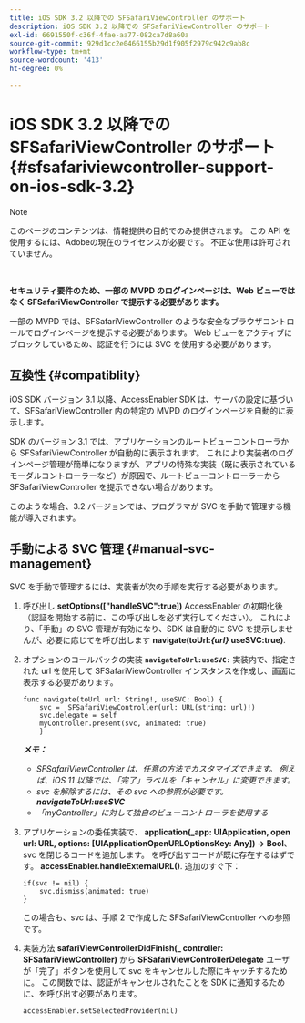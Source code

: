 ```yaml
---
title: iOS SDK 3.2 以降での SFSafariViewController のサポート
description: iOS SDK 3.2 以降での SFSafariViewController のサポート
exl-id: 6691550f-c36f-4fae-aa77-082ca7d8a60a
source-git-commit: 929d1cc2e0466155b29d1f905f2979c942c9ab8c
workflow-type: tm+mt
source-wordcount: '413'
ht-degree: 0%

---
```


# iOS SDK 3.2 以降での SFSafariViewController のサポート {#sfsafariviewcontroller-support-on-ios-sdk-3.2}

>[!NOTE]
>
>このページのコンテンツは、情報提供の目的でのみ提供されます。 この API を使用するには、Adobeの現在のライセンスが必要です。 不正な使用は許可されていません。

</br>


**セキュリティ要件のため、一部の MVPD のログインページは、Web ビューではなく SFSafariViewController で提示する必要があります。**

一部の MVPD では、SFSafariViewController のような安全なブラウザコントロールでログインページを提示する必要があります。 Web ビューをアクティブにブロックしているため、認証を行うには SVC を使用する必要があります。

## 互換性 {#compatiblity}

iOS SDK バージョン 3.1 以降、AccessEnabler SDK は、サーバの設定に基づいて、SFSafariViewController 内の特定の MVPD のログインページを自動的に表示します。

SDK のバージョン 3.1 では、アプリケーションのルートビューコントローラから SFSafariViewController が自動的に表示されます。 これにより実装者のログインページ管理が簡単になりますが、アプリの特殊な実装（既に表示されているモーダルコントローラーなど）が原因で、ルートビューコントローラーから SFSafariViewController を提示できない場合があります。

このような場合、3.2 バージョンでは、プログラマが SVC を手動で管理する機能が導入されます。

## 手動による SVC 管理 {#manual-svc-management}

SVC を手動で管理するには、実装者が次の手順を実行する必要があります。


1. 呼び出し **setOptions([&quot;handleSVC&quot;:true])** AccessEnabler の初期化後（認証を開始する前に、この呼び出しを必ず実行してください）。 これにより、「手動」の SVC 管理が有効になり、SDK は自動的に SVC を提示しませんが、必要に応じてを呼び出します **navigate(toUrl:*{url}* useSVC:true)**.

1. オプションのコールバックの実装 **`navigateToUrl:useSVC:`** 実装内で、指定された url を使用して SFSafariViewController インスタンスを作成し、画面に表示する必要があります。

   ```obj-c
   func navigate(toUrl url: String!, useSVC: Bool) {
       svc =  SFSafariViewController(url: URL(string: url)!)
       svc.delegate = self
       myController.present(svc, animated: true)
       }
   ```

   ***メモ：***

   - *SFSafariViewController は、任意の方法でカスタマイズできます。 例えば、iOS 11 以降では、「完了」ラベルを「キャンセル」に変更できます。*
   - *svc を解除するには、その svc への参照が必要です。**navigateToUrl:useSVC***
   - *「myController」に対して独自のビューコントローラを使用する*


1. アプリケーションの委任実装で、 **application(\_app: UIApplication, open url: URL, options: \[UIApplicationOpenURLOptionsKey: Any\]) -\> Bool**、 svc を閉じるコードを追加します。 を呼び出すコードが既に存在するはずです。 **accessEnabler.handleExternalURL()**. 追加のすぐ下：

   ```obj-c
   if(svc != nil) {
       svc.dismiss(animated: true)
   }
   ```

   この場合も、svc は、手順 2 で作成した SFSafariViewController への参照です。


1. 実装方法 **safariViewControllerDidFinish(\_ controller: SFSafariViewController)** から **SFSafariViewControllerDelegate** ユーザが「完了」ボタンを使用して svc をキャンセルした際にキャッチするために。 この関数では、認証がキャンセルされたことを SDK に通知するために、を呼び出す必要があります。

   ```obj-c
   accessEnabler.setSelectedProvider(nil)
   ```
